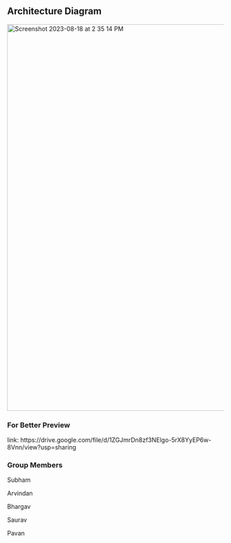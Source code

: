 <h2>Architecture Diagram</h2>

<img width="900" alt="Screenshot 2023-08-18 at 2 35 14 PM" src="https://github.com/arvindan1308/CapstonProject_Group2/assets/52846982/2ace211c-f02c-4f4b-89f0-a9d893427e66">

<h3>For Better Preview</h3>
<p>link: https://drive.google.com/file/d/1ZGJmrDn8zf3NElgo-5rX8YyEP6w-8Vnn/view?usp=sharing</p>

<h3> Group Members </h3>

<p>Subham
<p>Arvindan 
<p>Bhargav 
<p>Saurav
<p>Pavan
